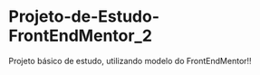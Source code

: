 # Projeto-de-Estudo-FrontEndMentor_2
Projeto básico de estudo, utilizando modelo do FrontEndMentor!!
